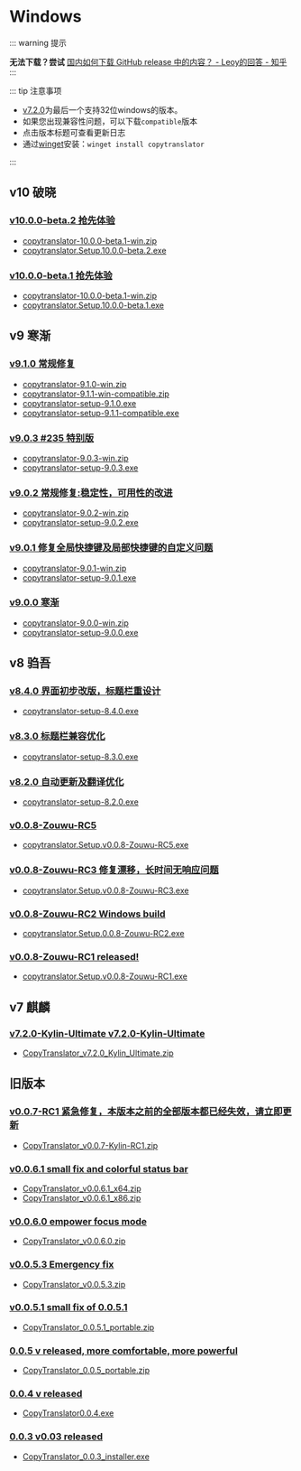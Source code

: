 # Windows
::: warning 提示

**无法下载？尝试** [国内如何下载 GitHub release 中的内容？ - Leoy的回答 - 知乎](https://www.zhihu.com/question/48480151/answer/1085258807)
:::

::: tip 注意事项
- [v7.2.0](#v7)为最后一个支持32位windows的版本。
- 如果您出现兼容性问题，可以下载`compatible`版本
- 点击版本标题可查看更新日志
- 通过[winget](https://github.com/microsoft/winget-cli)安装：`winget install copytranslator`

:::
## v10 破晓
### [v10.0.0-beta.2 抢先体验](https://github.com/CopyTranslator/CopyTranslator/releases/tag/v10.0.0-beta.2)
- [copytranslator-10.0.0-beta.1-win.zip](https://github.com/CopyTranslator/CopyTranslator/releases/download/v10.0.0-beta.2/copytranslator-10.0.0-beta.2-win.zip)
- [copytranslator.Setup.10.0.0-beta.2.exe](https://github.com/CopyTranslator/CopyTranslator/releases/download/v10.0.0-beta.2/copytranslator.Setup.10.0.0-beta.2.exe)

### [v10.0.0-beta.1 抢先体验](https://github.com/CopyTranslator/CopyTranslator/releases/tag/v10.0.0-beta.1)
- [copytranslator-10.0.0-beta.1-win.zip](https://github.com/CopyTranslator/CopyTranslator/releases/download/v10.0.0-beta.1/copytranslator-10.0.0-beta.1-win.zip)
- [copytranslator.Setup.10.0.0-beta.1.exe](https://github.com/CopyTranslator/CopyTranslator/releases/download/v10.0.0-beta.1/copytranslator.Setup.10.0.0-beta.1.exe)

## v9 寒渐
### [v9.1.0 常规修复](https://github.com/CopyTranslator/CopyTranslator/releases/tag/v9.1.0)
- [copytranslator-9.1.0-win.zip](https://github.com/CopyTranslator/CopyTranslator/releases/download/v9.1.0/copytranslator-9.1.0-win.zip)
- [copytranslator-9.1.1-win-compatible.zip](https://github.com/CopyTranslator/CopyTranslator/releases/download/v9.1.0/copytranslator-9.1.1-win-compatible.zip)
- [copytranslator-setup-9.1.0.exe](https://github.com/CopyTranslator/CopyTranslator/releases/download/v9.1.0/copytranslator-setup-9.1.0.exe)
- [copytranslator-setup-9.1.1-compatible.exe](https://github.com/CopyTranslator/CopyTranslator/releases/download/v9.1.0/copytranslator-setup-9.1.1-compatible.exe)
### [v9.0.3 #235 特别版](https://github.com/CopyTranslator/CopyTranslator/releases/tag/v9.0.3)
- [copytranslator-9.0.3-win.zip](https://github.com/CopyTranslator/CopyTranslator/releases/download/v9.0.3/copytranslator-9.0.3-win.zip)
- [copytranslator-setup-9.0.3.exe](https://github.com/CopyTranslator/CopyTranslator/releases/download/v9.0.3/copytranslator-setup-9.0.3.exe)
### [v9.0.2 常规修复:稳定性，可用性的改进](https://github.com/CopyTranslator/CopyTranslator/releases/tag/v9.0.2)
- [copytranslator-9.0.2-win.zip](https://github.com/CopyTranslator/CopyTranslator/releases/download/v9.0.2/copytranslator-9.0.2-win.zip)
- [copytranslator-setup-9.0.2.exe](https://github.com/CopyTranslator/CopyTranslator/releases/download/v9.0.2/copytranslator-setup-9.0.2.exe)
### [v9.0.1 修复全局快捷键及局部快捷键的自定义问题](https://github.com/CopyTranslator/CopyTranslator/releases/tag/v9.0.1)
- [copytranslator-9.0.1-win.zip](https://github.com/CopyTranslator/CopyTranslator/releases/download/v9.0.1/copytranslator-9.0.1-win.zip)
- [copytranslator-setup-9.0.1.exe](https://github.com/CopyTranslator/CopyTranslator/releases/download/v9.0.1/copytranslator-setup-9.0.1.exe)
### [v9.0.0 寒渐](https://github.com/CopyTranslator/CopyTranslator/releases/tag/v9.0.0)
- [copytranslator-9.0.0-win.zip](https://github.com/CopyTranslator/CopyTranslator/releases/download/v9.0.0/copytranslator-9.0.0-win.zip)
- [copytranslator-setup-9.0.0.exe](https://github.com/CopyTranslator/CopyTranslator/releases/download/v9.0.0/copytranslator-setup-9.0.0.exe)

## v8 驺吾

### [v8.4.0 界面初步改版，标题栏重设计](https://github.com/CopyTranslator/CopyTranslator/releases/tag/v8.4.0)
- [copytranslator-setup-8.4.0.exe](https://github.com/CopyTranslator/CopyTranslator/releases/download/v8.4.0/copytranslator-setup-8.4.0.exe)
### [v8.3.0  标题栏兼容优化](https://github.com/CopyTranslator/CopyTranslator/releases/tag/v8.3.0)
- [copytranslator-setup-8.3.0.exe](https://github.com/CopyTranslator/CopyTranslator/releases/download/v8.3.0/copytranslator-setup-8.3.0.exe)
### [v8.2.0  自动更新及翻译优化](https://github.com/CopyTranslator/CopyTranslator/releases/tag/v8.2.0)
- [copytranslator-setup-8.2.0.exe](https://github.com/CopyTranslator/CopyTranslator/releases/download/v8.2.0/copytranslator-setup-8.2.0.exe)
### [v0.0.8-Zouwu-RC5 ](https://github.com/CopyTranslator/CopyTranslator/releases/tag/v0.0.8-Zouwu-RC5)
- [copytranslator.Setup.v0.0.8-Zouwu-RC5.exe](https://github.com/CopyTranslator/CopyTranslator/releases/download/v0.0.8-Zouwu-RC5/copytranslator.Setup.v0.0.8-Zouwu-RC5.exe)
### [v0.0.8-Zouwu-RC3  修复漂移，长时间无响应问题](https://github.com/CopyTranslator/CopyTranslator/releases/tag/v0.0.8-Zouwu-RC3)
- [copytranslator.Setup.v0.0.8-Zouwu-RC3.exe](https://github.com/CopyTranslator/CopyTranslator/releases/download/v0.0.8-Zouwu-RC3/copytranslator.Setup.v0.0.8-Zouwu-RC3.exe)
### [v0.0.8-Zouwu-RC2  Windows build](https://github.com/CopyTranslator/CopyTranslator/releases/tag/v0.0.8-Zouwu-RC2)
- [copytranslator.Setup.0.0.8-Zouwu-RC2.exe](https://github.com/CopyTranslator/CopyTranslator/releases/download/v0.0.8-Zouwu-RC2/copytranslator.Setup.0.0.8-Zouwu-RC2.exe)
### [v0.0.8-Zouwu-RC1  released!](https://github.com/CopyTranslator/CopyTranslator/releases/tag/v0.0.8-Zouwu-RC1)
- [copytranslator.Setup.v0.0.8-Zouwu-RC1.exe](https://github.com/CopyTranslator/CopyTranslator/releases/download/v0.0.8-Zouwu-RC1/copytranslator.Setup.v0.0.8-Zouwu-RC1.exe)

## v7 麒麟
### [v7.2.0-Kylin-Ultimate v7.2.0-Kylin-Ultimate](https://github.com/CopyTranslator/CopyTranslator/releases/tag/v7.2.0-Kylin-Ultimate)
- [CopyTranslator_v7.2.0_Kylin_Ultimate.zip](https://github.com/CopyTranslator/CopyTranslator/releases/download/v7.2.0-Kylin-Ultimate/CopyTranslator_v7.2.0_Kylin_Ultimate.zip)

## 旧版本
### [v0.0.7-RC1 紧急修复，本版本之前的全部版本都已经失效，请立即更新](https://github.com/CopyTranslator/CopyTranslator/releases/tag/v0.0.7-RC1)
- [CopyTranslator_v0.0.7-Kylin-RC1.zip](https://github.com/CopyTranslator/CopyTranslator/releases/download/v0.0.7-RC1/CopyTranslator_v0.0.7-Kylin-RC1.zip)
### [v0.0.6.1  small fix and colorful status bar](https://github.com/CopyTranslator/CopyTranslator/releases/tag/v0.0.6.1)
- [CopyTranslator_v0.0.6.1_x64.zip](https://github.com/CopyTranslator/CopyTranslator/releases/download/v0.0.6.1/CopyTranslator_v0.0.6.1_x64.zip)
- [CopyTranslator_v0.0.6.1_x86.zip](https://github.com/CopyTranslator/CopyTranslator/releases/download/v0.0.6.1/CopyTranslator_v0.0.6.1_x86.zip)
### [v0.0.6.0  empower focus mode](https://github.com/CopyTranslator/CopyTranslator/releases/tag/v0.0.6.0)
- [CopyTranslator_v0.0.6.0.zip](https://github.com/CopyTranslator/CopyTranslator/releases/download/v0.0.6.0/CopyTranslator_v0.0.6.0.zip)
### [v0.0.5.3  Emergency fix](https://github.com/CopyTranslator/CopyTranslator/releases/tag/v0.0.5.3)
- [CopyTranslator_v0.0.5.3.zip](https://github.com/CopyTranslator/CopyTranslator/releases/download/v0.0.5.3/CopyTranslator_v0.0.5.3.zip)
### [v0.0.5.1 small fix of 0.0.5.1](https://github.com/CopyTranslator/CopyTranslator/releases/tag/v0.0.5.1)
- [CopyTranslator_0.0.5.1_portable.zip](https://github.com/CopyTranslator/CopyTranslator/releases/download/v0.0.5.1/CopyTranslator_0.0.5.1_portable.zip)
### [0.0.5 v released, more comfortable, more powerful](https://github.com/CopyTranslator/CopyTranslator/releases/tag/0.0.5)
- [CopyTranslator_0.0.5_portable.zip](https://github.com/CopyTranslator/CopyTranslator/releases/download/0.0.5/CopyTranslator_0.0.5_portable.zip)
### [0.0.4 v released](https://github.com/CopyTranslator/CopyTranslator/releases/tag/0.0.4)
- [CopyTranslator0.0.4.exe](https://github.com/CopyTranslator/CopyTranslator/releases/download/0.0.4/CopyTranslator0.0.4.exe)
### [0.0.3 v0.03 released](https://github.com/CopyTranslator/CopyTranslator/releases/tag/0.0.3)
- [CopyTranslator_0.0.3_installer.exe](https://github.com/CopyTranslator/CopyTranslator/releases/download/0.0.3/CopyTranslator_0.0.3_installer.exe)
